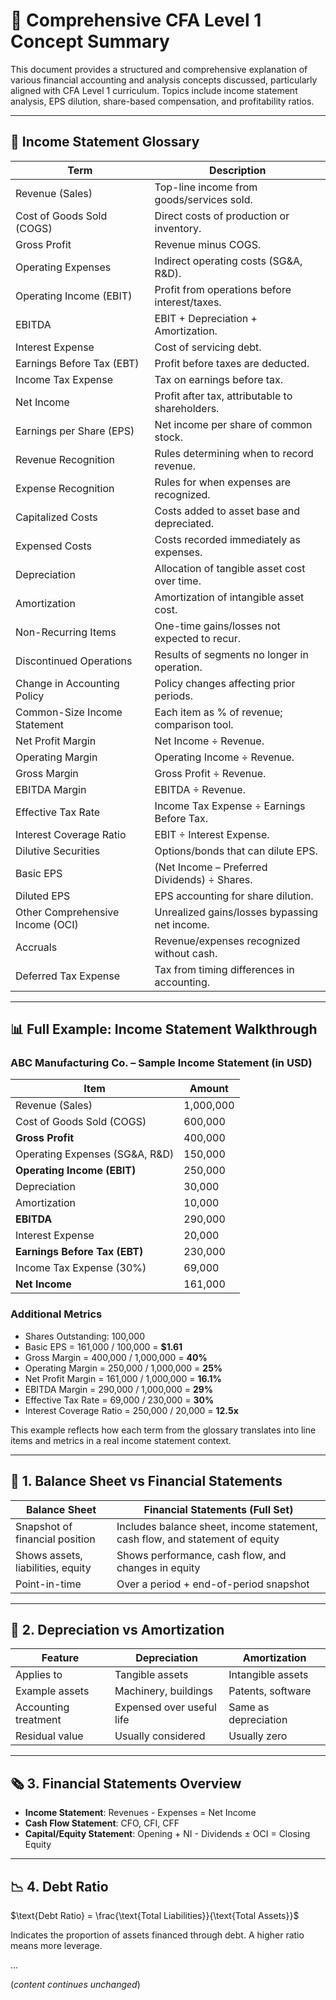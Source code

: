 # 📘 Comprehensive CFA Level 1 Concept Summary

This document provides a structured and comprehensive explanation of various financial accounting and analysis concepts discussed, particularly aligned with CFA Level 1 curriculum. Topics include income statement analysis, EPS dilution, share-based compensation, and profitability ratios.

---

## 💾 Income Statement Glossary

| Term                             | Description                                     |
| -------------------------------- | ----------------------------------------------- |
| Revenue (Sales)                  | Top-line income from goods/services sold.       |
| Cost of Goods Sold (COGS)        | Direct costs of production or inventory.        |
| Gross Profit                     | Revenue minus COGS.                             |
| Operating Expenses               | Indirect operating costs (SG\&A, R\&D).         |
| Operating Income (EBIT)          | Profit from operations before interest/taxes.   |
| EBITDA                           | EBIT + Depreciation + Amortization.             |
| Interest Expense                 | Cost of servicing debt.                         |
| Earnings Before Tax (EBT)        | Profit before taxes are deducted.               |
| Income Tax Expense               | Tax on earnings before tax.                     |
| Net Income                       | Profit after tax, attributable to shareholders. |
| Earnings per Share (EPS)         | Net income per share of common stock.           |
| Revenue Recognition              | Rules determining when to record revenue.       |
| Expense Recognition              | Rules for when expenses are recognized.         |
| Capitalized Costs                | Costs added to asset base and depreciated.      |
| Expensed Costs                   | Costs recorded immediately as expenses.         |
| Depreciation                     | Allocation of tangible asset cost over time.    |
| Amortization                     | Amortization of intangible asset cost.          |
| Non-Recurring Items              | One-time gains/losses not expected to recur.    |
| Discontinued Operations          | Results of segments no longer in operation.     |
| Change in Accounting Policy      | Policy changes affecting prior periods.         |
| Common-Size Income Statement     | Each item as % of revenue; comparison tool.     |
| Net Profit Margin                | Net Income ÷ Revenue.                           |
| Operating Margin                 | Operating Income ÷ Revenue.                     |
| Gross Margin                     | Gross Profit ÷ Revenue.                         |
| EBITDA Margin                    | EBITDA ÷ Revenue.                               |
| Effective Tax Rate               | Income Tax Expense ÷ Earnings Before Tax.       |
| Interest Coverage Ratio          | EBIT ÷ Interest Expense.                        |
| Dilutive Securities              | Options/bonds that can dilute EPS.              |
| Basic EPS                        | (Net Income – Preferred Dividends) ÷ Shares.    |
| Diluted EPS                      | EPS accounting for share dilution.              |
| Other Comprehensive Income (OCI) | Unrealized gains/losses bypassing net income.   |
| Accruals                         | Revenue/expenses recognized without cash.       |
| Deferred Tax Expense             | Tax from timing differences in accounting.      |

---

## 📊 Full Example: Income Statement Walkthrough

### ABC Manufacturing Co. – Sample Income Statement (in USD)

| Item                             | Amount    |
| -------------------------------- | --------- |
| Revenue (Sales)                  | 1,000,000 |
| Cost of Goods Sold (COGS)        | 600,000   |
| **Gross Profit**                 | 400,000   |
| Operating Expenses (SG\&A, R\&D) | 150,000   |
| **Operating Income (EBIT)**      | 250,000   |
| Depreciation                     | 30,000    |
| Amortization                     | 10,000    |
| **EBITDA**                       | 290,000   |
| Interest Expense                 | 20,000    |
| **Earnings Before Tax (EBT)**    | 230,000   |
| Income Tax Expense (30%)         | 69,000    |
| **Net Income**                   | 161,000   |

### Additional Metrics

* Shares Outstanding: 100,000
* Basic EPS = 161,000 / 100,000 = **\$1.61**
* Gross Margin = 400,000 / 1,000,000 = **40%**
* Operating Margin = 250,000 / 1,000,000 = **25%**
* Net Profit Margin = 161,000 / 1,000,000 = **16.1%**
* EBITDA Margin = 290,000 / 1,000,000 = **29%**
* Effective Tax Rate = 69,000 / 230,000 = **30%**
* Interest Coverage Ratio = 250,000 / 20,000 = **12.5x**

This example reflects how each term from the glossary translates into line items and metrics in a real income statement context.

---

## 🧾 1. Balance Sheet vs Financial Statements

| **Balance Sheet**                 | **Financial Statements (Full Set)**                                          |
| --------------------------------- | ---------------------------------------------------------------------------- |
| Snapshot of financial position    | Includes balance sheet, income statement, cash flow, and statement of equity |
| Shows assets, liabilities, equity | Shows performance, cash flow, and changes in equity                          |
| Point-in-time                     | Over a period + end-of-period snapshot                                       |

---

## 🏧 2. Depreciation vs Amortization

| Feature              | Depreciation              | Amortization         |
| -------------------- | ------------------------- | -------------------- |
| Applies to           | Tangible assets           | Intangible assets    |
| Example assets       | Machinery, buildings      | Patents, software    |
| Accounting treatment | Expensed over useful life | Same as depreciation |
| Residual value       | Usually considered        | Usually zero         |

---

## 🗞️ 3. Financial Statements Overview

* **Income Statement**: Revenues - Expenses = Net Income
* **Cash Flow Statement**: CFO, CFI, CFF
* **Capital/Equity Statement**: Opening + NI - Dividends ± OCI = Closing Equity

---

## 📉 4. Debt Ratio

$\text{Debt Ratio} = \frac{\text{Total Liabilities}}{\text{Total Assets}}$

Indicates the proportion of assets financed through debt. A higher ratio means more leverage.

...

(*content continues unchanged*)
